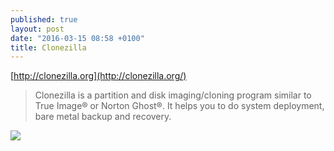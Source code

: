 ```yaml
---
published: true
layout: post
date: "2016-03-15 08:58 +0100"
title: Clonezilla
---
```



[http://clonezilla.org](http://clonezilla.org/)  

> Clonezilla is a partition and disk imaging/cloning program similar to True Image® or Norton Ghost®. It helps you to do system deployment, bare metal backup and recovery. 

![](http://clonezilla.org/screenshots/?op=show&filepath=./album//00_Clonezilla/02_clonezilla-live-boot-menu-gra.png)
